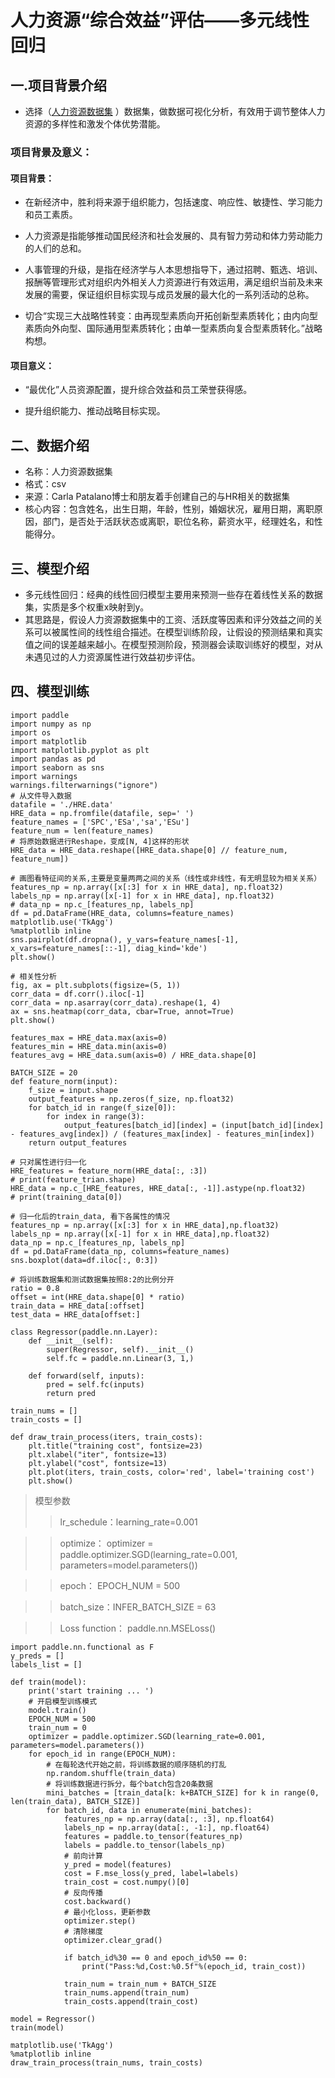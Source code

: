 # 人力资源“综合效益”评估——多元线性回归
## 一.项目背景介绍
* 选择（[人力资源数据集](https://aistudio.baidu.com/aistudio/datasetdetail/106631/0) ）数据集，做数据可视化分析，有效用于调节整体人力资源的多样性和激发个体优势潜能。
### 项目背景及意义：

#### 项目背景：

* 在新经济中，胜利将来源于组织能力，包括速度、响应性、敏捷性、学习能力和员工素质。

* 人力资源是指能够推动国民经济和社会发展的、具有智力劳动和体力劳动能力的人们的总和。

* 人事管理的升级，是指在经济学与人本思想指导下，通过招聘、甄选、培训、报酬等管理形式对组织内外相关人力资源进行有效运用，满足组织当前及未来发展的需要，保证组织目标实现与成员发展的最大化的一系列活动的总称。

* 切合“实现三大战略性转变：由再现型素质向开拓创新型素质转化；由内向型素质向外向型、国际通用型素质转化；由单一型素质向复合型素质转化。”战略构想。

#### 项目意义：

* “最优化”人员资源配置，提升综合效益和员工荣誉获得感。

* 提升组织能力、推动战略目标实现。

## 二、数据介绍
* 名称：人力资源数据集
* 格式：csv
* 来源：Carla Patalano博士和朋友着手创建自己的与HR相关的数据集
* 核心内容：包含姓名，出生日期，年龄，性别，婚姻状况，雇用日期，离职原因，部门，是否处于活跃状态或离职，职位名称，薪资水平，经理姓名，和性能得分。

## 三、模型介绍
* 多元线性回归：经典的线性回归模型主要用来预测一些存在着线性关系的数据集，实质是多个权重x映射到y。
* 其思路是，假设人力资源数据集中的工资、活跃度等因素和评分效益之间的关系可以被属性间的线性组合描述。在模型训练阶段，让假设的预测结果和真实值之间的误差越来越小。在模型预测阶段，预测器会读取训练好的模型，对从未遇见过的人力资源属性进行效益初步评估。

## 四、模型训练
```
import paddle
import numpy as np
import os
import matplotlib
import matplotlib.pyplot as plt
import pandas as pd
import seaborn as sns
import warnings
warnings.filterwarnings("ignore")
# 从文件导入数据
datafile = './HRE.data'
HRE_data = np.fromfile(datafile, sep=' ')
feature_names = ['SPC','ESa','sa','ESu']
feature_num = len(feature_names)
# 将原始数据进行Reshape，变成[N, 4]这样的形状
HRE_data = HRE_data.reshape([HRE_data.shape[0] // feature_num, feature_num])

# 画图看特征间的关系,主要是变量两两之间的关系（线性或非线性，有无明显较为相关关系）
features_np = np.array([x[:3] for x in HRE_data], np.float32)
labels_np = np.array([x[-1] for x in HRE_data], np.float32)
# data_np = np.c_[features_np, labels_np]
df = pd.DataFrame(HRE_data, columns=feature_names)
matplotlib.use('TkAgg')
%matplotlib inline
sns.pairplot(df.dropna(), y_vars=feature_names[-1], x_vars=feature_names[::-1], diag_kind='kde')
plt.show()

# 相关性分析
fig, ax = plt.subplots(figsize=(5, 1)) 
corr_data = df.corr().iloc[-1]
corr_data = np.asarray(corr_data).reshape(1, 4)
ax = sns.heatmap(corr_data, cbar=True, annot=True)
plt.show()

features_max = HRE_data.max(axis=0)
features_min = HRE_data.min(axis=0)
features_avg = HRE_data.sum(axis=0) / HRE_data.shape[0]

BATCH_SIZE = 20
def feature_norm(input):
    f_size = input.shape
    output_features = np.zeros(f_size, np.float32)
    for batch_id in range(f_size[0]):
        for index in range(3):
            output_features[batch_id][index] = (input[batch_id][index] - features_avg[index]) / (features_max[index] - features_min[index])
    return output_features 

# 只对属性进行归一化
HRE_features = feature_norm(HRE_data[:, :3])
# print(feature_trian.shape)
HRE_data = np.c_[HRE_features, HRE_data[:, -1]].astype(np.float32)
# print(training_data[0])

# 归一化后的train_data, 看下各属性的情况
features_np = np.array([x[:3] for x in HRE_data],np.float32)
labels_np = np.array([x[-1] for x in HRE_data],np.float32)
data_np = np.c_[features_np, labels_np]
df = pd.DataFrame(data_np, columns=feature_names)
sns.boxplot(data=df.iloc[:, 0:3])

# 将训练数据集和测试数据集按照8:2的比例分开
ratio = 0.8
offset = int(HRE_data.shape[0] * ratio)
train_data = HRE_data[:offset]
test_data = HRE_data[offset:]

class Regressor(paddle.nn.Layer):
    def __init__(self):
        super(Regressor, self).__init__()
        self.fc = paddle.nn.Linear(3, 1,)

    def forward(self, inputs):
        pred = self.fc(inputs)
        return pred

train_nums = []
train_costs = []

def draw_train_process(iters, train_costs):
    plt.title("training cost", fontsize=23)
    plt.xlabel("iter", fontsize=13)
    plt.ylabel("cost", fontsize=13)
    plt.plot(iters, train_costs, color='red', label='training cost')
    plt.show()
```
>模型参数
>>lr_schedule：learning_rate=0.001

>>optimize： optimizer = paddle.optimizer.SGD(learning_rate=0.001, parameters=model.parameters())

>>epoch： EPOCH_NUM = 500

>>batch_size：INFER_BATCH_SIZE = 63

>>Loss function： paddle.nn.MSELoss()

```
import paddle.nn.functional as F 
y_preds = []
labels_list = []

def train(model):
    print('start training ... ')
    # 开启模型训练模式
    model.train()
    EPOCH_NUM = 500
    train_num = 0
    optimizer = paddle.optimizer.SGD(learning_rate=0.001, parameters=model.parameters())
    for epoch_id in range(EPOCH_NUM):
        # 在每轮迭代开始之前，将训练数据的顺序随机的打乱
        np.random.shuffle(train_data)
        # 将训练数据进行拆分，每个batch包含20条数据
        mini_batches = [train_data[k: k+BATCH_SIZE] for k in range(0, len(train_data), BATCH_SIZE)]
        for batch_id, data in enumerate(mini_batches):
            features_np = np.array(data[:, :3], np.float64)
            labels_np = np.array(data[:, -1:], np.float64)
            features = paddle.to_tensor(features_np)
            labels = paddle.to_tensor(labels_np)
            # 前向计算
            y_pred = model(features)
            cost = F.mse_loss(y_pred, label=labels)
            train_cost = cost.numpy()[0]
            # 反向传播
            cost.backward()
            # 最小化loss，更新参数
            optimizer.step()
            # 清除梯度
            optimizer.clear_grad()
            
            if batch_id%30 == 0 and epoch_id%50 == 0:
                print("Pass:%d,Cost:%0.5f"%(epoch_id, train_cost))

            train_num = train_num + BATCH_SIZE
            train_nums.append(train_num)
            train_costs.append(train_cost)
        
model = Regressor()
train(model)

matplotlib.use('TkAgg')
%matplotlib inline
draw_train_process(train_nums, train_costs)
```
